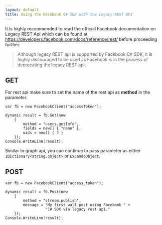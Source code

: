 ```yaml
---
layout: default
title: Using the Facebook C# SDK with the Legacy REST API
---
```


It is highly recommended to read the official Facebook documentation on Legacy REST Api which can be found at https://developers.facebook.com/docs/reference/rest/ before proceeding further. 

> Although legacy REST api is supported by Facebook C# SDK, it is highly discouraged to be used as Facebook is in the process of deprecating the legacy REST api.

## GET
For rest api make sure to set the name of the rest api as **method** in the parameter.

    var fb = new FacebookClient("accessToken");

    dynamic result = fb.Get(new
        {
            method = "users.getInfo",
            fields = new[] { "name" },
            uids = new[] { 4 }
        });
    Console.WriteLine(result);

Similar to graph api, you can continue to pass parameter as either ```IDictionary<string,object>``` or ```ExpandoObject```.

## POST

    var fb = new FacebookClient("access_token");

    dynamic result = fb.Post(new
        {
            method = "stream.publish",
            message = "My first wall post using Facebook " +
                      "C# SDK via legacy rest api."
        });
    Console.WriteLine(result);